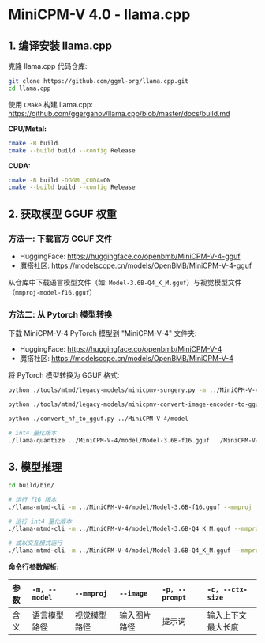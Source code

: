 # MiniCPM-V 4.0 - llama.cpp

## 1. 编译安装 llama.cpp

克隆 llama.cpp 代码仓库: 
```bash
git clone https://github.com/ggml-org/llama.cpp.git
cd llama.cpp
```

使用 `CMake` 构建 llama.cpp: 
https://github.com/ggerganov/llama.cpp/blob/master/docs/build.md

**CPU/Metal:**
```bash
cmake -B build
cmake --build build --config Release
```

**CUDA:**
```bash
cmake -B build -DGGML_CUDA=ON
cmake --build build --config Release
```
## 2. 获取模型 GGUF 权重

### 方法一: 下载官方 GGUF 文件

*   HuggingFace: https://huggingface.co/openbmb/MiniCPM-V-4-gguf
*   魔搭社区: https://modelscope.cn/models/OpenBMB/MiniCPM-V-4-gguf

从仓库中下载语言模型文件（如: `Model-3.6B-Q4_K_M.gguf`）与视觉模型文件（`mmproj-model-f16.gguf`）

### 方法二: 从 Pytorch 模型转换

下载 MiniCPM-V-4 PyTorch 模型到 "MiniCPM-V-4" 文件夹:
*   HuggingFace: https://huggingface.co/openbmb/MiniCPM-V-4
*   魔搭社区: https://modelscope.cn/models/OpenBMB/MiniCPM-V-4

将 PyTorch 模型转换为 GGUF 格式:

```bash
python ./tools/mtmd/legacy-models/minicpmv-surgery.py -m ../MiniCPM-V-4

python ./tools/mtmd/legacy-models/minicpmv-convert-image-encoder-to-gguf.py -m ../MiniCPM-V-4 --minicpmv-projector ../MiniCPM-V-4/minicpmv.projector --output-dir ../MiniCPM-V-4/ --minicpmv_version 5

python ./convert_hf_to_gguf.py ../MiniCPM-V-4/model

# int4 量化版本
./llama-quantize ../MiniCPM-V-4/model/Model-3.6B-f16.gguf ../MiniCPM-V-4/model/Model-3.6B-Q4_K_M.gguf Q4_K_M
```

## 3. 模型推理

```bash
cd build/bin/

# 运行 f16 版本
./llama-mtmd-cli -m ../MiniCPM-V-4/model/Model-3.6B-f16.gguf --mmproj ../MiniCPM-V-4/mmproj-model-f16.gguf -c 4096 --temp 0.7 --top-p 0.8 --top-k 100 --repeat-penalty 1.05 --image xx.jpg -p "What is in the image?"

# 运行 int4 量化版本
./llama-mtmd-cli -m ../MiniCPM-V-4/model/Model-3.6B-Q4_K_M.gguf --mmproj ../MiniCPM-V-4/mmproj-model-f16.gguf -c 4096 --temp 0.7 --top-p 0.8 --top-k 100 --repeat-penalty 1.05 --image xx.jpg -p "What is in the image?"

# 或以交互模式运行
./llama-mtmd-cli -m ../MiniCPM-V-4/model/Model-3.6B-Q4_K_M.gguf --mmproj ../MiniCPM-V-4/mmproj-model-f16.gguf -c 4096 --temp 0.7 --top-p 0.8 --top-k 100 --repeat-penalty 1.05 --image xx.jpg -i
```

**命令行参数解析:**

| 参数 | `-m, --model` | `--mmproj` | `--image` | `-p, --prompt` | `-c, --ctx-size` |
| :--- | :--- | :--- | :--- | :--- | :--- |
| 含义 | 语言模型路径 | 视觉模型路径 | 输入图片路径 | 提示词 | 输入上下文最大长度 |
